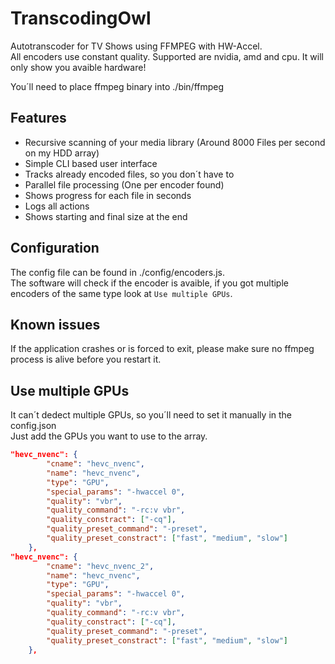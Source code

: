 # TranscodingOwl

Autotranscoder for TV Shows using FFMPEG with HW-Accel.  
All encoders use constant quality. Supported are nvidia, amd and cpu. It will only show you avaible hardware!  

You´ll need to place ffmpeg binary into ./bin/ffmpeg

## Features
- Recursive scanning of your media library (Around 8000 Files per second on my HDD array)
- Simple CLI based user interface
- Tracks already encoded files, so you don´t have to
- Parallel file processing (One per encoder found)
- Shows progress for each file in seconds
- Logs all actions
- Shows starting and final size at the end

## Configuration
The config file can be found in ./config/encoders.js.  
The software will check if the encoder is avaible, if you got multiple encoders of the same type look at `Use multiple GPUs`.  

## Known issues
If the application crashes or is forced to exit, please make sure no ffmpeg process is alive before you restart it.

## Use multiple GPUs

It can´t dedect multiple GPUs, so you´ll need to set it manually in the config.json  
Just add the GPUs you want to use to the array.

```json
"hevc_nvenc": {
        "cname": "hevc_nvenc",
        "name": "hevc_nvenc",
        "type": "GPU",
        "special_params": "-hwaccel 0",
        "quality": "vbr",
        "quality_command": "-rc:v vbr",
        "quality_constract": ["-cq"],
        "quality_preset_command": "-preset",
        "quality_preset_constract": ["fast", "medium", "slow"]
    },
"hevc_nvenc": {
        "cname": "hevc_nvenc_2",
        "name": "hevc_nvenc",
        "type": "GPU",
        "special_params": "-hwaccel 0",
        "quality": "vbr",
        "quality_command": "-rc:v vbr",
        "quality_constract": ["-cq"],
        "quality_preset_command": "-preset",
        "quality_preset_constract": ["fast", "medium", "slow"]
    },
```
